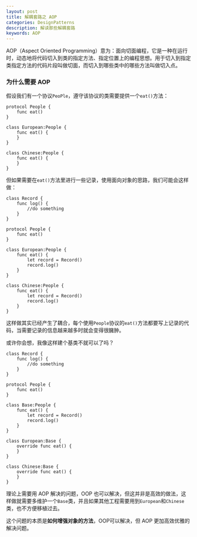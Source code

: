 ```yaml
---
layout: post
title: 解耦套路之 AOP
categories: DesignPatterns
description: 解读那些解耦套路
keywords: AOP
---
```

AOP（Aspect Oriented Programming）意为：面向切面编程，它是一种在运行时，动态地将代码切入到类的指定方法、指定位置上的编程思想。用于切入到指定类指定方法的代码片段叫做切面，而切入到哪些类中的哪些方法叫做切入点。

### 为什么需要 AOP

假设我们有一个协议`PeoPle`，遵守该协议的类需要提供一个`eat()`方法：
```
protocol People {
    func eat()
}

class European:People {
    func eat() {
    }
}

class Chinese:People {
    func eat() {
    }
}
```

但如果需要在`eat()`方法里进行一些记录，使用面向对象的思路，我们可能会这样做：
```
class Record {
    func log() {
        //do something
    }
}

protocol People {
    func eat()
}

class European:People {
    func eat() {
        let record = Record()
        record.log()
    }
}

class Chinese:People {
    func eat() {
        let record = Record()
        record.log()
    }
}
```

这样做其实已经产生了耦合，每个使用`People`协议的`eat()`方法都要写上记录的代码，当需要记录的信息越来越多时就会变得很臃肿。

或许你会想，我像这样建个基类不就可以了吗？
```
class Record {
    func log() {
        //do something
    }
}

protocol People {
    func eat()
}

class Base:People {
    func eat() {
        let record = Record()
        record.log()
    }
}

class European:Base {
    override func eat() {
    }
}

class Chinese:Base {
    override func eat() {
    }
}
```

理论上需要用 AOP 解决的问题，OOP 也可以解决，但这并非是高效的做法，这样做就需要多维护一个`Base`类，并且如果其他工程需要用到`European`和`Chinese`类，也不方便移植过去。

这个问题的本质是**如何增强对象的方法**，OOP可以解决，但 AOP 更加高效优雅的解决问题。

